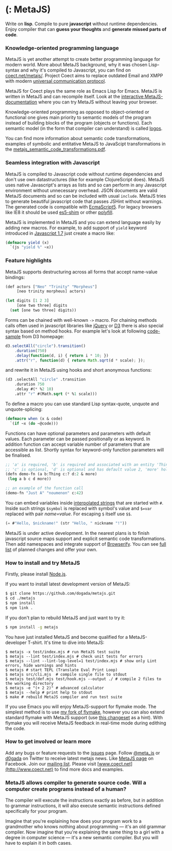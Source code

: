 # (: MetaJS)

Write on **lisp**. Compile to pure **javascript** without runtime dependencies.
Enjoy compiler that can **guess your thoughts** and **generate missed
parts of code**.

### Knowledge-oriented programming language

MetaJS is yet another attempt to create better programming language for modern
world. More about MetaJS background, why it was chosen Lisp-syntax and why it's
compiled to Javascript, you can find on
[coect.net/metajs/](http://www.coect.net/metajs/). Project Coect aims to replace
outdated Email and XMPP with modern [universal communication
protocol](http://www.coect.net/).

MetaJS for Coect plays the same role as Emacs Lisp for Emacs. MetaJS is written
in MetaJS and can recompile itself. Look at the [interactive
MetaJS-documentation](http://metajs.coect.net/) where you can try MetaJS without
leaving your browser.

Knowledge-oriented programming as opposed to object-oriented or functional one gives
main priority to semantic models of the program instead of building blocks of
the program (objects or functions). Each semantic model (in the form that
compiler can understand) is called [logos](http://en.wikipedia.org/wiki/Logos).

You can find more information about semantic code transformations, examples of
symbolic and entitative MetaJS to JavaScipt transformations in the [metajs_semantic_code_transformations.pdf](http://metajs.coect.net/pdf/metajs_semantic_code_transformations.pdf).

### Seamless integration with Javascript

MetaJS is compiled to Javascript code without runtime dependencies and don't use
own datastructures (like for example ClojureScript does). MetaJS uses native
Javascript's arrays as lists and so can perform in any Javascript environment
without unnecessary overhead. JSON documents are valid MetaJS documents and so
can be included with usual `include`. MetaJS tries to generate beautiful
javascript code that passes JSHint without warnings. The generated code is
compatible with [EcmaScript5](http://kangax.github.io/es5-compat-table/). For
legacy browsers like IE8 it should be used
[es5-shim](https://github.com/kriskowal/es5-shim/) or other
[polyfill](http://remysharp.com/2010/10/08/what-is-a-polyfill/).

MetaJS is implemented in MetaJS and you can extend language easily by adding new
macros. For example, to add support of `yield` keyword introduced in
[Javascript 1.7](https://developer.mozilla.org/en-US/docs/Web/JavaScript/New_in_JavaScript/1.7)
just create a macro like:

```lisp
(defmacro yield (x)
  `(js "yield %" ~x))
```

### Feature highlights

MetaJS supports destructuring across all forms that accept name-value bindings:

```lisp
(def actors ["Neo" "Trinity" "Morpheus"]
     [neo trinity morpheus] actors)

(let digits [1 2 3]
     [one two three] digits
  (set [one two three] digits))
```

Forms can be chained with well-known `->` macro. For chaining methods calls often
used in javascript libraries like [jQuery](http://jquery.com/) or
[D3](http://d3js.org/) there is also special syntax based on method hooks. For
example let's look at following [code-sample](http://d3js.org/#transitions) from
D3 homepage:

```javascript
d3.selectAll("circle").transition()
    .duration(750)
    .delay(function(d, i) { return i * 10; })
    .attr("r", function(d) { return Math.sqrt(d * scale); });
```

and rewrite it in MetaJS using hooks and short anonymous functions:

```lisp
(d3 .selectAll "circle" .transition
    .duration 750
    .delay #(* %2 10)
    .attr "r" #(Math.sqrt (* %1 scale)))
```

To define a macro you can use standard Lisp syntax-quote, unquote and unquote-splicing:

```lisp
(defmacro when (x & code)
  `(if ~x (do ~@code)))
```

Functions can have optional parameters and parameters with default values. Each
parameter can be passed positionally or as keyword. In addition function can
accept variable number of parameters that are accessible as list. Shortly syntax
for keyword-only function parameters will be finalised.

```lisp
;; 'a' is required, 'b' is required and associated with an entity 'Thing'
;; 'c' is optional, 'd' is optional and has default value 2, 'more' holds rest positional parameters
(defn demo-fn (a b:Thing c:? d:2 & more)
 (log a b c d more))

;; an example of the function call
(demo-fn "Just A" "noumenon" c:42)
```

You can embed variables inside [interpolated
strings](http://en.wikipedia.org/wiki/String_interpolation) that are started with `#`.
Inside such strings `$symbol` is replaced with symbol's value and `$=var`
replaced with pair _name=value_. For escaping `$` itself use `$$`.

```lisp
(= #"Hello, $nickname!" (str "Hello, " nickname "!"))
```

MetaJS is under active development. In the nearest plans is to finish javascript
source maps support and explicit semantic code transformations. Then add
namespaces and integrate support of
[Browserify](https://github.com/substack/node-browserify). You can see [full
list](http://github.com/dogada/metajs/issues) of planned changes and offer your
own.


### How to install and try MetaJS

Firstly, please install [Node.js](http://nodejs.org/download/).

If you want  to install latest development version of MetaJS:

```sh
$ git clone https://github.com/dogada/metajs.git
$ cd ./metajs
$ npm install
$ npm link .
```

If you don't plan to rebuild MetaJS and just want to try it:

```sh
$ npm install -g metajs
```

You have just installed MetaJS and become qualified for a MetaJS-developer
T-shirt. It's time to dive into MetaJS:

```
$ metajs -x test/index.mjs # run MetaJS test suite
$ metajs --lint test/index.mjs # check unit tests for errors
$ metajs --lint --lint-log-level=1 test/index.mjs # show only Lint errors, hide warnings and hints
$ metajs # start TEPL (Translate Eval Print Loop)
$ metajs src/cli.mjs  # compile single file to stdout
$ metajs test/def.mjs test/hook.mjs --output ./ # compile 2 files to the working directory
$ metajs -e "(+ 2 2)" # advanced calculator
$ metajs --help # print help to stdout
$ make # rebuild MetaJS compiler and run test suite
```

If you use Emacs you will enjoy MetaJS-support for flymake mode. The simplest
method is to use [my fork of flymake](https://github.com/dogada/emacs-flymake),
however you can also extend standard flymake with MetaJS support (use [this
changeset](https://github.com/dogada/emacs-flymake/commit/01d6296597016d2e4ad51fb556439c8ade7d6ce8)
as a hint). With flymake you will receive MetaJS feedback in real-time mode
during edithing the code.

### How to get involved or learn more

Add any bugs or feature requests to the
[issues](http://github.com/dogada/metajs/issues) page. Follow
[@meta_js](https://twitter.com/meta_js) or
[d0gada](http://www.twitter.com/d0gada) on Twitter to receive latest metajs
news. Like [MetaJS page](https://www.facebook.com/pages/Metajs/1389834274578119)
on Facebook. Join our [mailing list](https://groups.google.com/d/forum/coect).
Please visit [www.coect.net](http://www.coect.net) to find more docs and
examples.


### MetaJS allows compiler to generate source code. Will a computer create programs instead of a human?

The compiler will execute the instructions exactly as before, but in addition to
grammar instructions, it will also execute semantic instructions defined
specifically for your program.

Imagine that you're explaining how does your program work to a grandmother who knows
nothing about programming &mdash; it's an old grammar compiler. Now imagine that
you're explaining the same thing to a girl with a degree in computer science &mdash;
it's a new semantic compiler. But you will have to explain it in both cases.
